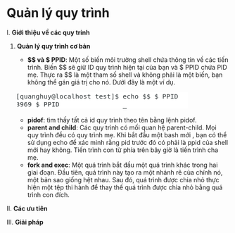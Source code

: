# Quản lý quy trình 
  
  I. **Giới thiệu về các quy trinh**
  
   1. **Quản lý quy trình cơ bản**
    
        - **$$ và $ PPID**: Một số biến môi trường shell chứa thông tin về các tiến trình. Biến $$ sẽ giữ ID quy trình hiện tại của bạn và $ 
PPID chứa PID mẹ. Thực ra $$ là một tham số shell và không phải là một biến, bạn không thể gán giá trị cho nó. Dưới đây là một ví dụ.
       
        ![](./image/1.png)
       
        - **pidof**: tìm thấy tất cả id quy trình theo tên bằng lệnh pidof.
        - **parent and child**: Các quy trình có mối quan hệ parent-child. Mọi quy trình đều có quy trình mẹ.
Khi bắt đầu một bash mới , bạn có thể sử dụng echo để xác minh rằng pid trước đó có phải là ppid của shell mới 
hay không. Tiến trình con từ phía trên bây giờ là tiến trình cha mẹ.
        - **fork and exec**: Một quá trình bắt đầu một quá trình khác trong hai giai đoạn. Đầu tiên, quá trình này tạo ra một nhánh rẽ của chính nó, một bản sao giống hệt nhau. Sau đó, quá trình được chia nhỏ thực hiện một tệp thi hành để thay thế quá trình được chia nhỏ bằng quá trình con đích.

  
  II. **Các ưu tiên**
  
  III. **Giải pháp**
